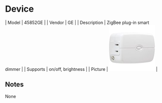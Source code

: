
# Device

| Model | 45852GE  |
| Vendor  | GE  |
| Description | ZigBee plug-in smart dimmer |
| Supports | on/off, brightness |
| Picture | ![../images/devices/45852GE.jpg](../images/devices/45852GE.jpg) |

## Notes

None

